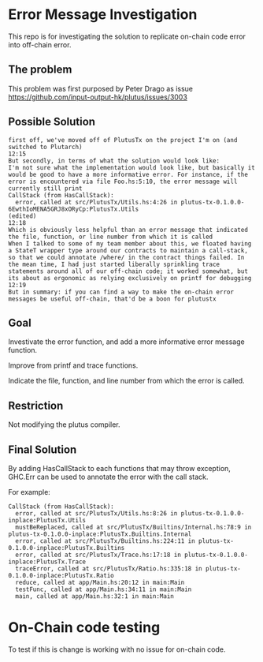 # Error Message Investigation

This repo is for investigating the solution to replicate on-chain code error into off-chain error.

## **The problem**

This problem was first purposed by Peter Drago as issue 
https://github.com/input-output-hk/plutus/issues/3003

## **Possible Solution**

```
first off, we've moved off of PlutusTx on the project I'm on (and switched to Plutarch)
12:15
But secondly, in terms of what the solution would look like:
I'm not sure what the implementation would look like, but basically it would be good to have a more informative error. For instance, if the error is encountered via file Foo.hs:5:10, the error message will currently still print
CallStack (from HasCallStack):
  error, called at src/PlutusTx/Utils.hs:4:26 in plutus-tx-0.1.0.0-6EwthIoMENA5GRJ8xORyCp:PlutusTx.Utils
(edited)
12:18
Which is obviously less helpful than an error message that indicated the file, function, or line number from which it is called
When I talked to some of my team member about this, we floated having a StateT wrapper type around our contracts to maintain a call-stack, so that we could annotate /where/ in the contract things failed. In the mean time, I had just started liberally sprinkling trace statements around all of our off-chain code; it worked somewhat, but its about as ergonomic as relying exclusively on printf for debugging
12:19
But in summary: if you can find a way to make the on-chain error messages be useful off-chain, that'd be a boon for plutustx
```
## **Goal**
 
Investivate the error function, and add a more informative error message function.

Improve from printf and trace functions.

Indicate the file, function, and line number from which the error is called.

## **Restriction**

Not modifying the plutus compiler.

## **Final Solution**

By adding HasCallStack to each functions that may throw exception, GHC.Err can be used to annotate the error with the call stack.

For example:
```
CallStack (from HasCallStack):
  error, called at src/PlutusTx/Utils.hs:8:26 in plutus-tx-0.1.0.0-inplace:PlutusTx.Utils
  mustBeReplaced, called at src/PlutusTx/Builtins/Internal.hs:78:9 in plutus-tx-0.1.0.0-inplace:PlutusTx.Builtins.Internal
  error, called at src/PlutusTx/Builtins.hs:224:11 in plutus-tx-0.1.0.0-inplace:PlutusTx.Builtins
  error, called at src/PlutusTx/Trace.hs:17:18 in plutus-tx-0.1.0.0-inplace:PlutusTx.Trace
  traceError, called at src/PlutusTx/Ratio.hs:335:18 in plutus-tx-0.1.0.0-inplace:PlutusTx.Ratio
  reduce, called at app/Main.hs:20:12 in main:Main
  testFunc, called at app/Main.hs:34:11 in main:Main
  main, called at app/Main.hs:32:1 in main:Main
```

# **On-Chain code testing**

To test if this is change is working with no issue for on-chain code. 